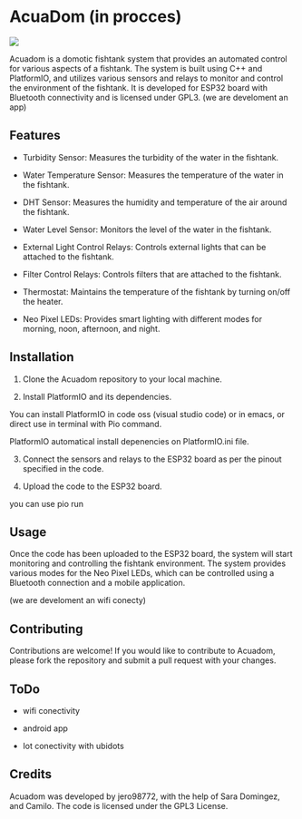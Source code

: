 # AcuaDom (in procces)

![](https://raw.githubusercontent.com/jero98772/AcuaDom/main/docs/logo.png)

Acuadom is a domotic fishtank system that provides an automated control for various aspects of a fishtank. The system is built using C++ and PlatformIO, and utilizes various sensors and relays to monitor and control the environment of the fishtank. It is developed for ESP32 board with Bluetooth connectivity and is licensed under GPL3.
(we are develoment an app)


## Features

- Turbidity Sensor: Measures the turbidity of the water in the fishtank.

- Water Temperature Sensor: Measures the temperature of the water in the fishtank.

- DHT Sensor: Measures the humidity and temperature of the air around the fishtank.

- Water Level Sensor: Monitors the level of the water in the fishtank.

- External Light Control Relays: Controls external lights that can be attached to the fishtank.

- Filter Control Relays: Controls filters that are attached to the fishtank.

- Thermostat: Maintains the temperature of the fishtank by turning on/off the heater.

- Neo Pixel LEDs: Provides smart lighting with different modes for morning, noon, afternoon, and night.

## Installation

1. Clone the Acuadom repository to your local machine.

2. Install PlatformIO and its dependencies.

You can install PlatformIO in code oss (visual studio code) or in emacs, or direct use in terminal with Pio command.

PlatformIO automatical install depenencies on PlatformIO.ini file.

3. Connect the sensors and relays to the ESP32 board as per the pinout specified in the code.

4. Upload the code to the ESP32 board.

you can use pio run

## Usage

Once the code has been uploaded to the ESP32 board, the system will start monitoring and controlling the fishtank environment. The system provides various modes for the Neo Pixel LEDs, which can be controlled using a Bluetooth connection and a mobile application.

(we are develoment an wifi conecty)


## Contributing
Contributions are welcome! If you would like to contribute to Acuadom, please fork the repository and submit a pull request with your changes.

## ToDo

- wifi conectivity

- android app

- Iot conectivity with ubidots

## Credits
Acuadom was developed by jero98772, with the help of Sara Domingez, and Camilo. The code is licensed under the GPL3 License.